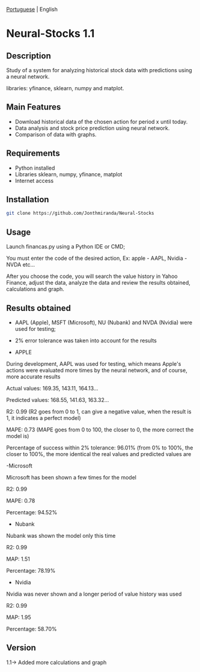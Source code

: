 [Portuguese](https://github.com/Jonthmiranda/Neural-Stocks/blob/main/README%20pt-br.md) | English

# Neural-Stocks 1.1

## Description

Study of a system for analyzing historical stock data with predictions using a neural network.

libraries: yfinance, sklearn, numpy and matplot.

## Main Features

- Download historical data of the chosen action for period x until today.
- Data analysis and stock price prediction using neural network.
- Comparison of data with graphs.

## Requirements

- Python installed
- Libraries sklearn, numpy, yfinance, matplot
- Internet access

## Installation

```bash
git clone https://github.com/Jonthmiranda/Neural-Stocks
```

## Usage

Launch financas.py using a Python IDE or CMD;

You must enter the code of the desired action, Ex: apple - AAPL, Nvidia - NVDA etc...

After you choose the code, you will search the value history in Yahoo Finance, adjust the data, analyze the data and review the results obtained, calculations and graph.

## Results obtained

- AAPL (Apple), MSFT (Microsoft), NU (Nubank) and NVDA (Nvidia) were used for testing;
- 2% error tolerance was taken into account for the results 

- APPLE
  
During development, AAPL was used for testing, which means Apple's actions were evaluated more times by the neural network, and of course, more accurate results

Actual values: 169.35, 143.11, 164.13...

Predicted values: 168.55, 141.63, 163.32...

R2: 0.99 (R2 goes from 0 to 1, can give a negative value, when the result is 1, it indicates a perfect model)

MAPE: 0.73 (MAPE goes from 0 to 100, the closer to 0, the more correct the model is)

Percentage of success within 2% tolerance: 96.01% (from 0% to 100%, the closer to 100%, the more identical the real values ​​and predicted values ​​are

-Microsoft

Microsoft has been shown a few times for the model

R2: 0.99

MAPE: 0.78

Percentage: 94.52%

- Nubank

Nubank was shown the model only this time

R2: 0.99

MAP: 1.51

Percentage: 78.19%

- Nvidia

Nvidia was never shown and a longer period of value history was used

R2: 0.99

MAP: 1.95

Percentage: 58.70%

## Version

1.1-> Added more calculations and graph
